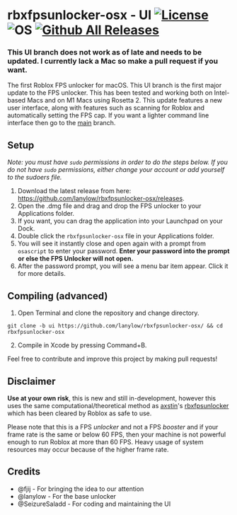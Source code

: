 # rbxfpsunlocker-osx - UI [![License](https://img.shields.io/badge/License-GPL3.0-green.svg)](https://github.com/lanylow/rbxfpsunlocker-osx/blob/main/LICENSE) ![OS](https://img.shields.io/badge/OS-macOS-green.svg) [![Github All Releases](https://img.shields.io/github/downloads/lanylow/rbxfpsunlocker-osx/total.svg)]()

### This UI branch does not work as of late and needs to be updated. I currently lack a Mac so make a pull request if you want.

The first Roblox FPS unlocker for macOS. This UI branch is the first major update to the FPS unlocker. This has been tested and working both on Intel-based Macs and on M1 Macs using Rosetta 2. This update features a new user interface, along with features such as scanning for Roblox and automatically setting the FPS cap. If you want a lighter command line interface then go to the [main](https://github.com/lanylow/rbxfpsunlocker-osx/tree/main) branch.

## Setup
*Note: you must have `sudo` permissions in order to do the steps below. If you do not have `sudo` permissions, either change your account or add yourself to the sudoers file.*
1. Download the latest release from here: https://github.com/lanylow/rbxfpsunlocker-osx/releases.
2. Open the .dmg file and drag and drop the FPS unlocker to your Applications folder.
3. If you want, you can drag the application into your Launchpad on your Dock.
4. Double click the `rbxfpsunlocker-osx` file in your Applications folder.
5. You will see it instantly close and open again with a prompt from `osascript` to enter your password. **Enter your password into the prompt or else the FPS Unlocker will not open.**
6. After the password prompt, you will see a menu bar item appear. Click it for more details.

## Compiling (advanced)

1. Open Terminal and clone the repository and change directory.

```
git clone -b ui https://github.com/lanylow/rbxfpsunlocker-osx/ && cd rbxfpsunlocker-osx
```

2. Compile in Xcode by pressing Command+B.

Feel free to contribute and improve this project by making pull requests!

## Disclaimer

**Use at your own risk**, this is new and still in-development, however this uses the same computational/theoretical method as [axstin](https://github.com/axstin/)'s [rbxfpsunlocker](https://github.com/axstin/rbxfpsunlocker) which has been cleared by Roblox as safe to use.

Please note that this is a FPS *unlocker* and not a FPS *booster* and if your frame rate is the same or below 60 FPS, then your machine is not powerful enough to run Roblox at more than 60 FPS. Heavy usage of system resources may occur because of the higher frame rate.

## Credits

 - @fjij - For bringing the idea to our attention
 - @lanylow - For the base unlocker
 - @SeizureSaladd - For coding and maintaining the UI

